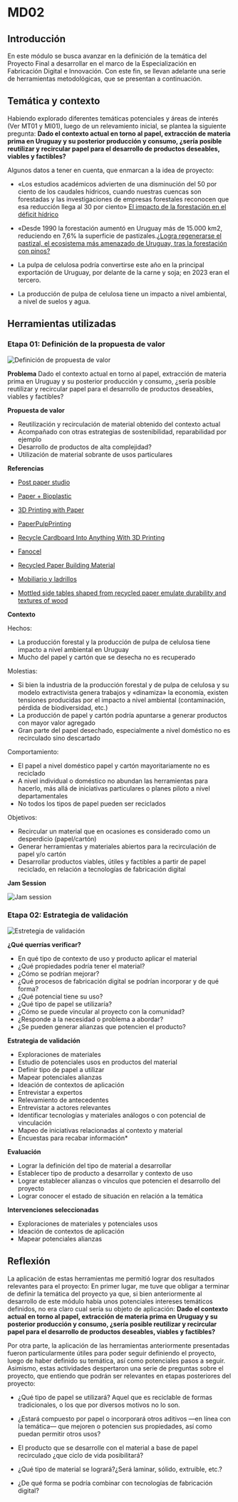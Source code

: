 # MD02

## Introducción
En este módulo se busca avanzar en la definición de la temática del Proyecto Final a desarrollar en el marco de la Especialización en Fabricación Digital e Innovación. Con este fin, se llevan adelante una serie de herramientas metodológicas, que se presentan a continuación.

## Temática y contexto
Habiendo explorado diferentes temáticas potenciales y áreas de interés (Ver MT01 y MI01), luego de un relevamiento inicial, se plantea la siguiente pregunta:
<b>Dado el contexto actual en torno al papel, extracción de materia prima en Uruguay y su posterior producción y consumo, ¿sería posible reutilizar y recircular papel para el desarrollo de productos deseables, viables y factibles?</b>

Algunos datos a tener en cuenta, que enmarcan a la idea de proyecto:

- «Los estudios académicos advierten de una disminución del 50 por ciento de los caudales hídricos, cuando nuestras cuencas son forestadas y las investigaciones de empresas forestales reconocen que esa reducción llega al 30 por ciento»
[El impacto de la forestación en el déficit hídrico](https://brecha.com.uy/el-impacto-de-la-forestacion-en-el-deficit-hidrico/)

- «Desde 1990 la forestación aumentó en Uruguay más de 15.000 km2, reduciendo en 7,6% la superficie de pastizales.[¿Logra regenerarse el pastizal, el ecosistema más amenazado de Uruguay, tras la forestación con pinos?](https://ladiaria.com.uy/ciencia/articulo/2023/2/logra-regenerarse-el-pastizal-el-ecosistema-mas-amenazado-de-uruguay-tras-la-forestacion-con-pinos/)

- La pulpa de celulosa podría convertirse este año en la principal exportación de Uruguay, por delante de la carne y soja; en 2023 eran el tercero.

- La producción de pulpa de celulosa tiene un impacto a nivel ambiental, a nivel de suelos y agua.


## Herramientas utilizadas

### Etapa 01: Definición de la propuesta de valor
![Definición de propuesta de valor](<../images/MD02/Etapa 01-Definición de la propuesta de valor.png>)

<b>Problema</b>
Dado el contexto actual en torno al papel, extracción de materia prima en Uruguay y su posterior producción y consumo, ¿sería posible reutilizar y recircular papel para el desarrollo de productos deseables, viables y factibles?

<b>Propuesta de valor</b>

- Reutilización y recirculación de material obtenido del contexto actual
- Acompañado con otras estrategias de sostenibilidad, reparabilidad por ejemplo
- Desarrollo de productos de alta complejidad?
- Utilización de material sobrante de usos particulares

<b>Referencias</b>

- [Post paper studio](https://www.instagram.com/postpaperstudio/)

- [Paper + Bioplastic](https://evagaribaldi.com/Paper-Bioplastic)

- [3D Printing with Paper](https://www.engineering.com/story/3d-printing-with-paperreducing-waste-one-model-at-a-time)

- [PaperPulpPrinting](https://www.hackster.io/news/sustainable-3d-printing-with-paper-pulp-463c88cb3ae7)

- [Recycle Cardboard Into Anything With 3D Printing](https://www.instructables.com/Recycle-Cardboard-Into-Anything-With-3D-Printing/)

- [Fanocel](https://materialsassemble.com/materials-library/bio-based-materials/organic-waste/fanocel/)

- [Recycled Paper Building Material](https://materialsassemble.com/materials-library/recycled-materials/recycled-paper/recycled-paper-building-material-cellulose/)

- [Mobiliario y ladrillos](https://katietreggiden.com/craft/studio-woojai-turns-waste-paper-into-bricks-and-furniture-circular-by-design-design-milk/)

- [Mottled side tables shaped from recycled paper emulate durability and textures of wood](https://www.designboom.com/design/mottled-side-tables-recycled-paper-durability-textures-donatas-zukauskas-06-08-2023/)

<b>Contexto</b>

Hechos:
- La producción forestal y la producción de pulpa de celulosa tiene impacto a nivel ambiental en Uruguay
- Mucho del papel y cartón que se desecha no es recuperado

Molestias:

- Si bien la industria de la producción forestal y de pulpa de celulosa y su modelo extractivista genera trabajos y «dinamiza» la economía, existen tensiones producidas por el impacto a nivel ambiental (contaminación, pérdida de biodiversidad, etc.)
- La producción de papel y cartón podría apuntarse a generar productos con mayor valor agregado
- Gran parte del papel desechado, especialmente a nivel doméstico no es recirculado sino descartado

Comportamiento:
- El papel a nivel doméstico papel y cartón mayoritariamente no es reciclado
- A nivel individual o doméstico no abundan las herramientas para hacerlo, más allá de iniciativas particulares o planes piloto a nivel departamentales
- No todos los tipos de papel pueden ser reciclados

Objetivos:
- Recircular un material que en ocasiones es considerado como un desperdicio (papel/cartón)
- Generar herramientas y materiales abiertos para la recirculación de papel y/o cartón
- Desarrollar productos viables, útiles y factibles a partir de papel reciclado, en relación a tecnologías de fabricación digital


<b>Jam Session</b>

![Jam session](<../images/MD02/Etapa 01-Jam.png>)


### Etapa 02: Estrategia de validación
![Estretegia de validación](<../images/MD02/Etapa 02-Estrategia.png>)

<b>¿Qué querrías verificar?</b>

- En qué tipo de contexto de uso y producto aplicar el material
- ¿Qué propiedades podría tener el material?
- ¿Cómo se podrían mejorar?
- ¿Qué procesos de fabricación digital se podrían incorporar y de qué forma?
- ¿Qué potencial tiene su uso?
- ¿Qué tipo de papel se utilizaría?
- ¿Cómo se puede vincular al proyecto con la comunidad?
- ¿Responde a la necesidad o problema a abordar?
- ¿Se pueden generar alianzas que potencien el producto?

<b>Estrategia de validación</b>

- Exploraciones de materiales
- Estudio de potenciales usos en productos del material
- Definir tipo de papel a utilizar
- Mapear potenciales alianzas
- Ideación de contextos de aplicación
- Entrevistar a expertos
- Relevamiento de antecedentes
- Entrevistar a actores relevantes
- Identificar tecnologías y materiales análogos o con potencial de vinculación
- Mapeo de iniciativas relacionadas al contexto y material
- Encuestas para recabar información*

<b>Evaluación</b>

- Lograr la definición del tipo de material a desarrollar
- Establecer tipo de producto a desarrollar y contexto de uso
- Lograr establecer alianzas o vínculos que potencien el desarrollo del proyecto
- Lograr conocer el estado de situación en relación a la temática

<b>Intervenciones seleccionadas</b>

- Exploraciones de materiales y potenciales usos
- Ideación de contextos de aplicación
- Mapear potenciales alianzas


## Reflexión
La aplicación de estas herramientas me permitió lograr dos resultados relevantes para el proyecto:
En primer lugar, me tuve que obligar a terminar de definir la temática del proyecto ya que, si bien anteriormente al desarrollo de este módulo había unos potenciales intereses temáticos definidos, no era claro cual sería su objeto de aplicación:
<b>Dado el contexto actual en torno al papel, extracción de materia prima en Uruguay y su posterior producción y consumo, ¿sería posible reutilizar y recircular papel para el desarrollo de productos deseables, viables y factibles?</b>

Por otra parte, la aplicación de las herramientas anteriormente presentadas fueron particularmente útiles para poder seguir definiendo el proyecto, luego de haber definido su temática, así como potenciales pasos a seguir. Asimismo, estas actividades despertaron una serie de preguntas sobre el proyecto, que entiendo que podrán ser relevantes en etapas posteriores del proyecto:

- ¿Qué tipo de papel se utilizará? Aquel que es reciclable de formas tradicionales, o los que por diversos motivos no lo son.

- ¿Estará compuesto por papel o incorporará otros aditivos —en línea con la temática— que mejoren o potencien sus propiedades, así como puedan permitir otros usos?

- El producto que se desarrolle con el material a base de papel recirculado ¿que ciclo de vida posibilitará?

- ¿Qué tipo de material se logrará?¿Será laminar, sólido, extruible, etc.?

- ¿De qué forma se podría combinar con tecnologías de fabricación digital?

